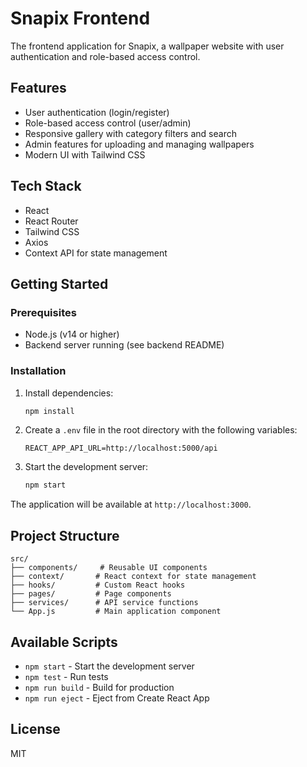# Snapix Frontend

The frontend application for Snapix, a wallpaper website with user authentication and role-based access control.

## Features

- User authentication (login/register)
- Role-based access control (user/admin)
- Responsive gallery with category filters and search
- Admin features for uploading and managing wallpapers
- Modern UI with Tailwind CSS

## Tech Stack

- React
- React Router
- Tailwind CSS
- Axios
- Context API for state management

## Getting Started

### Prerequisites

- Node.js (v14 or higher)
- Backend server running (see backend README)

### Installation

1. Install dependencies:
   ```bash
   npm install
   ```

2. Create a `.env` file in the root directory with the following variables:
   ```
   REACT_APP_API_URL=http://localhost:5000/api
   ```

3. Start the development server:
   ```bash
   npm start
   ```

The application will be available at `http://localhost:3000`.

## Project Structure

```
src/
├── components/     # Reusable UI components
├── context/       # React context for state management
├── hooks/         # Custom React hooks
├── pages/         # Page components
├── services/      # API service functions
└── App.js         # Main application component
```

## Available Scripts

- `npm start` - Start the development server
- `npm test` - Run tests
- `npm run build` - Build for production
- `npm run eject` - Eject from Create React App

## License

MIT 